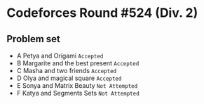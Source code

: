 Codeforces Round #524 (Div. 2)
==============================
Problem set
-----------
* A	Petya and Origami `Accepted` <br> 
* B	Margarite and the best present `Accepted` <br> 
* C	Masha and two friends `Accepted` <br> 
* D	Olya and magical square `Accepted` <br> 
* E	Sonya and Matrix Beauty `Not Attempted` <br> 
* F Katya and Segments Sets `Not Attempted` <br> 
